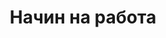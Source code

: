 ---
layout: workflow.ect
title: 'Начин на работа'
href: '/kitchens/workflow'
lang: bg
workflow:
  -
    title: 'Производство'
    subcaption: 'Високо качество, добра ергономичност и естетика'
    description: 'Кухнята се изработва за период от 3 до 40 дни и се складира и съхранява при нас, до датата на експедиция. В Диалог, още на етап разработване и внедряване на модела, обръщаме изключително внимание на всяка подробност. Целта винаги е една: по-високо качество, по-добра ергономичност и естетика, по-голяма надеждност и гаранция.'
    image: '/images/производство-big.jpg'
  -
    title: 'Доставка'
    subcaption: 'С транспорт на фирмата и винаги в срок'
    description: 'С транспорт на фирмата мебелите и компонентите се доставят на посочения адрес в определената по договор седмица. Експедицията и товаро-разтоварните работи се извършват от служители на Диалог. Мебелите и компонентите се оставят в помещението за монтаж или друго свободно помещение на етажа.'
    image: '/images/доставка-big.jpg'
  -
    title: 'Монтаж'
    subcaption: 'От специализирана монтажна група'
    description: 'Монтажът на кухненските мебели и компоненти се извършва от специализирани монтажни групи на кухни Диалог. Продължителността е различна – от дни до седмици. Зависи, както от сложността на проекта, така и от качествено извършените и в срок ремонтни работи на помещението.'
    image: '/images/монтаж.jpg'
advantage:
  title: 'Защо да изберем кухни Диалог?'
  description: 'Диалог предлага оригинални, класически и модерни кухни за всеки стил и начин на живот. Всеки модел е внимателно проектиран за да е практичен, ергономичен и функционален. Ние предлагаме комплексно обслужване и качество без компромиси.'
  subtitle: 'За дълъг живот на кухнята'
lists:
  -
    title: 'Инструкция за експлоатация на кухни Диалог'
    href: '/kitchens/warranty/instructions-for-exploitation'
    span: 'Инструкция за експлоатация'
  - 
    title: 'Гаранционно обслужване на кухни Диалог'
    href: '/kitchens/warranty'
    span: 'Гаранционно обслужване'
  -
    title: 'Извън гаранционно обслужване на кухни Диалог'
    href: '/kitchens/warranty'
    span: 'Извън гаранционно обслужване'
ptitle: 
  title: 'Професионален монтаж на кухнята'
  columns: 
    - 'Нашите изделия са с високо качество, което се крие в незабележими за потребителя технически параметри на компонентите, характеристики на влаганите материали, отношението ни към производствения процес, както и на избора ни на партньори. Монтажниците на кухни Диалог работят внимателно.'
    - 'Качеството на тази услуга е от първостепенно значение за Нас. Ценим и пазим имуществото в дома Ви, почистваме и подреждаме работно си място. Обликът на Вашият дом след Нас се е променил единствено с надеждно монтирана и красива кухня Диалог.'
---